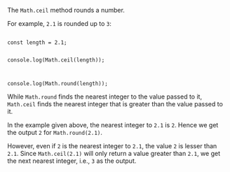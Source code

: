 The `Math.ceil` method rounds a number.

For example, `2.1` is rounded up to `3`:

<codeblock language="javascript" type="lesson">
<code>
const length = 2.1;

console.log(Math.ceil(length));

console.log(Math.round(length));
</code>
</codeblock>

While `Math.round` finds
the nearest integer
to the value passed to it,
`Math.ceil` finds the nearest integer
that is greater than
the value passed to it.

In the example given above,
the nearest integer to `2.1` is `2`.
Hence we get the output `2`
for `Math.round(2.1)`.

However, even if `2`
is the nearest integer to `2.1`,
the value `2` is lesser than `2.1`.
Since `Math.ceil(2.1)` will only
return a value greater than `2.1`,
we get the next nearest integer,
i.e., `3` as the output.
